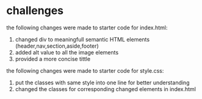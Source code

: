 # challenges
the following changes were made to starter code for index.html:
  1. changed div to meaningfull semantic HTML elements (header,nav,section,aside,footer)
  2. added alt value to all the image elements
  3. provided a more concise tittle

the following changes were made to starter code for style.css:
  1. put the classes with same style into one line for better understanding
  2. changed the classes for corresponding changed elements in index.html
  
